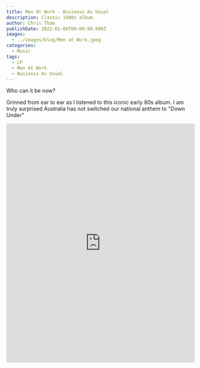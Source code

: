 ```yaml
---
title: Men At Work - Business As Usual
description: Classic 1980s album
author: Chris Tham
publishDate: 2022-01-09T00:00:00.000Z
images:
  - ../images/blog/Men at Work.jpeg
categories:
  - Music
tags:
  - LP
  - Men At Work
  - Business As Usual
---
```

Who can it be now?

Grinned from ear to ear as I listened to this iconic early 80s album. I am truly surprised Australia has not switched our national anthem to "Down Under"

<iframe src="https://www.facebook.com/plugins/post.php?href=https%3A%2F%2Fwww.facebook.com%2Fchris1.tham%2Fposts%2Fpfbid02pidvoavCNFc7bcZ3wNv2Lg8LKDioV1eeE8HUVt5hgxb23T8W3awdL3zdt6uiRmcZl&show_text=true&width=500" width="500" height="634" style="border:none;overflow:hidden" scrolling="no" frameborder="0" allowfullscreen="true" allow="autoplay; clipboard-write; encrypted-media; picture-in-picture; web-share"></iframe>
